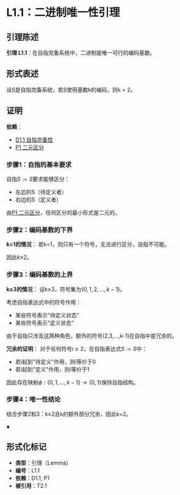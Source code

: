# L1.1：二进制唯一性引理

## 引理陈述

**引理 L1.1**：在自指完备系统中，二进制是唯一可行的编码基数。

## 形式表述

设S是自指完备系统，若S使用基数k的编码，则k = 2。

## 证明

**依赖**：
- [D1.1 自指完备性](D1-1-self-referential-completeness.md)
- [P1 二元区分](P1-binary-distinction.md)

### 步骤1：自指的基本要求

自指$S := S$要求能够区分：
- 左边的S（待定义者）
- 右边的S（定义者）

由[P1 二元区分](P1-binary-distinction.md)，任何区分的最小形式是二元的。

### 步骤2：编码基数的下界

**k=1的情况**：
若k=1，则只有一个符号，无法进行区分，自指不可能。

因此k≥2。

### 步骤3：编码基数的上界

**k≥3的情况**：
设k≥3，符号集为$\{0,1,2,...,k-1\}$。

考虑自指表达式中的符号作用：
- 某些符号表示"待定义状态"
- 某些符号表示"定义状态"

由于自指只涉及这两种角色，额外的符号(2,3,...,k-1)在自指中是冗余的。

**冗余的证明**：
对于任何符号$i≥2$，在自指表达式$S := S$中：
- 若i起到"待定义"作用，则i等价于0
- 若i起到"定义"作用，则i等价于1

因此存在映射$\phi: \{0,1,...,k-1\} \to \{0,1\}$保持自指结构。

### 步骤4：唯一性结论

结合步骤2和3：k≥2且k的额外部分冗余，因此k=2。

∎

## 形式化标记

- **类型**：引理（Lemma）
- **编号**：L1.1
- **依赖**：D1.1, P1
- **被引用**：T2.1